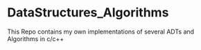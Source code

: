 # DataStructures_Algorithms
This Repo contains my own implementations of several ADTs and Algorithms in c/c++

